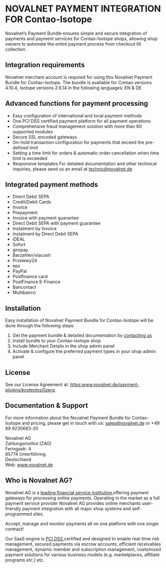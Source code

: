 # NOVALNET PAYMENT INTEGRATION FOR Contao-Isotope
Novalnet’s Payment Bundle ensures simple and secure integration of payments and payment services for Contao-Isotope shops, allowing shop owners to automate the entire payment process from checkout till collection. 

## Integration requirements 
Novalnet merchant account is required for using this Novalnet Payment Bundle for Contao-Isotope. The bundle is available for Contao versions 4.10.4, Isotope versions 2.6.14 in the following languages: EN & DE

## Advanced functions for payment processing
-	Easy configuration of international and local payment methods
-	One PCI DSS certified payment platform for all payment operations
-	Comprehensive fraud management solution with more than 60 supported modules 
-	Secure SSL encoded gateways 
-	On-hold transaction configuration for payments that exceed the pre-defined limit
-	Setting a time limit for orders & automatic order cancellation when time limit is exceeded
-	Responsive templates
For detailed documentation and other technical inquiries, please send us an email at <a href="mailto:technic@novalnet.de"> technic@novalnet.de </a>

## Integrated payment methods
-	Direct Debit SEPA
-	Credit/Debit Cards
-	Invoice
-	Prepayment
-	Invoice with payment guarantee
-	Direct Debit SEPA with payment guarantee
- Instalment by Invoice
- Instalment by Direct Debit SEPA
-	iDEAL
- Sofort
-	giropay
-	Barzahlen/viacash
-	Przelewy24
-	eps
-	PayPal
-	Postfinance card
-	PostFinance E-Finance
-	Bancontact
-	Multibanco

## Installation
Easy installation of Novalnet Payment Bundle for Contao-Isotope will be done through the following steps: 
1. Get the payment bundle & detailed documentation by <a href="https://www.novalnet.de/kontakt/sales"> contacting us </a>
2. Install bundle to your Contao-Isotope shop 
3. Include Merchant Details in the shop admin panel 
4. Activate & configure the preferred payment types in your shop admin panel

## License  
See our License Agreement at: <a href="https://www.novalnet.de/payment-plugins/kostenlos/lizenz"> https:www.novalnet.de/payment-plugins/kostenlos/lizenz </a>

## Documentation & Support
For more information about the Novalnet Payment Bundle for Contao-Isotope and pricing, please get in touch with us:  <a href="mailto:sales@novalnet.de"> sales@novalnet.de </a> or +49 89 9230683-20<br>

Novalnet AG<br>
Zahlungsinstitut (ZAG)<br>
Feringastr. 4<br>
85774 Unterföhring<br>
Deutschland<br>
Web: www.novalnet.de 

## Who is Novalnet AG?
<p>Novalnet AG is a <a href="https://www.novalnet.de/zahlungsinstitut"> leading financial service institution </a> offering payment gateways for processing online payments. Operating in the market as a full payment service provider Novalnet AG provides online merchants user-friendly payment integration with all major shop systems and self-programmed sites.</p> 
<p>Accept, manage and monitor payments all on one platform with one single contract!</p>
<p>Our SaaS engine is <a href="https://www.novalnet.de/pci-dss-zertifizierung"> PCI DSS </a> certified and designed to enable real-time risk management, secured payments via escrow accounts, efficient receivables management, dynamic member and subscription management, customized payment solutions for various business models (e.g. marketplaces, affiliate programs etc.) etc.</p>
